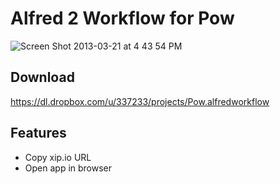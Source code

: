 # Alfred 2 Workflow for Pow

![Screen Shot 2013-03-21 at 4 43 54 PM](https://f.cloud.github.com/assets/214616/284871/2e1c23e0-9204-11e2-83d5-d6c3eacd7b2e.png)

## Download

https://dl.dropbox.com/u/337233/projects/Pow.alfredworkflow

## Features

* Copy xip.io URL
* Open app in browser
